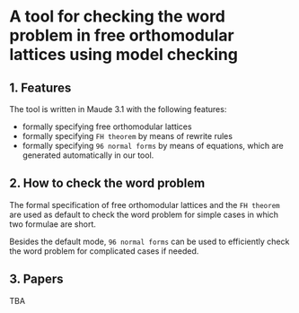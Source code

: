 # A tool for checking the word problem in free orthomodular lattices using model checking


## 1. Features
The tool is written in Maude 3.1 with the following features:

- formally specifying free orthomodular lattices
- formally specifying `FH theorem` by means of rewrite rules
- formally specifying `96 normal forms` by means of equations, which are generated automatically in our tool.

## 2. How to check the word problem

The formal specification of free orthomodular lattices and the `FH theorem` are used as default to check
the word problem for simple cases in which two formulae are short.

Besides the default mode, `96 normal forms` can be used to efficiently check the word problem for complicated cases if needed.

## 3. Papers
TBA
